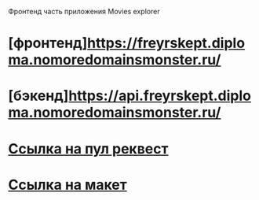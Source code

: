 Фронтенд часть приложения Movies explorer

# [фронтенд]https://freyrskept.diploma.nomoredomainsmonster.ru/
# [бэкенд]https://api.freyrskept.diploma.nomoredomainsmonster.ru/
# [Ссылка на пул реквест](https://github.com/FreyrsKept/movies-explorer-frontend/pull/2)

# [Ссылка на макет](https://www.figma.com/file/6FMWkB94wE7KTkcCgUXtnC/%D0%94%D0%B8%D0%BF%D0%BB%D0%BE%D0%BC%D0%BD%D1%8B%D0%B9-%D0%BF%D1%80%D0%BE%D0%B5%D0%BA%D1%82?type=design&node-id=1-7266&mode=design&t=CGLl1L9tD4ysX5nx-0)
